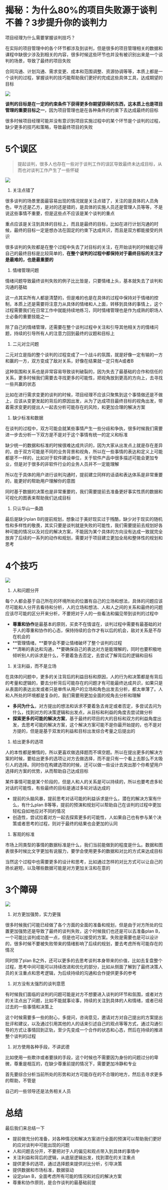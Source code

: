 # 揭秘：为什么80%的项目失败源于谈判不善？3步提升你的谈判力

项目经理为什么需要掌握谈判技巧？

在实际的项目管理中的各个环节都涉及到谈判，但是很多的项目管理相关的数据和课程中缺很少涉及到相关的内容，很多时候这些环节也并没有被识别出来是一个谈判的场景，导致了最终的项目失败

合同沟通、计划沟通、需求变更、成本和范围调整、资源协调等等，本质上都是一个谈判的过程，掌握谈判的技巧能帮助我们更好的完成这些具体工具，达成期望的目标

![](https://my-image.askcheng.xyz/cheng-img/2024/08/92938cd742267953a16bb1e41205fff6.png)

**谈判的目标是在一定的约束条件下获得更多你期望获得的东西，这本质上也是项目管理的重要目标之一**，因为项目管理也是在各种条件的约束下去达成最终的目标

很多时候项目经理可能并没有意识到项目实施过程中的某个环节是个谈判的过程，缺少更多的技巧和策略，导致最终项目的失败

# 5个误区

> 提起谈判，很多人也存在一些对于谈判工作的误区导致最终未达成目标，从而也对谈判工作产生了一些怀疑
> 

![](https://my-image.askcheng.xyz/cheng-img/2024/08/0815fc8a045e302fbeec1c5d4ad81e72.png)

1. 关注点错了

很多谈判的场景里面最容易出现的情况就是关注点错了，关注的是具体的人员角色，甲方还是乙方，是对的还是错的，是具体的实施人员还是管理人员等等，不是说这些事情不重要，但是这些点不应该是某个谈判的重点

重点应该是关注到具体的目标上，而且是最终的目标，比如在进行计划沟通的时候，最终的目标一定是想办法在固定的约束下达成共识，而且是双方都能接受的共识

很多谈判的失败都是在整个过程中失去了对目标的关注，在开始谈判的时候能记得自己的最终目标是比较简单的，**在整个谈判的过程中都保持对于最终目标的关注才是最难的，也是最重要的**

1. 情绪管理问题

情绪问题导致最终谈判失败的例子比比皆是，只要情绪上头，基本就失去了谈判和沟通的基础

这一点其实所有人都是清楚的，但是难的也是在具体的过程中保持对于情绪的控制，本质上还是需要将注意力从具体的情绪和人上面，转移到具体的事情上，这个过程需要我们在日常工作中就能持续地练习，同时情绪管理也是作为成熟的职场人士必备的重要技能之一

除了自己的情绪管理，还需要在整个谈判过程中关注和引导其他相关方的情绪问题，持续的引导所有人的注意力回到最终的议题和目标上

1. 二元对立问题

二元对立是指的整个谈判的过程变成了一个战斗的氛围，就是好像一定有输的一方和赢的一方，双方变成了敌对关系，好像在结果就一定只有A或者B

这种氛围和关系也是非常容易导致谈判破裂的，因为失去了最基础的合作和信任的关系，更多时候我们需要去寻找更多的可能性，把视角放到更高的方向上，去寻找一些共赢的状态

比如在进行需求变更的谈判的时候，项目经理不应该只聚焦到这个事情做还是不做上，应该从变更发起的背后的原因出发，从为了达成项目最终目标的视角出发，带着需求变更的提出人一起去分析可能存在的风险，和更加合理的解决方案

1. 缺少标准和数据

在谈判的过程中，双方可能会就某些事情产生一些分歧和争执，很多时候我们需要进一步去分析一下双方是不是对于这个事情有统一的定义和标准

缺少统一的数据和标准的时候很难达成共识的，因为大家从出发点上就是存在差异的，由于双方可能是不同的业务背景和视角，所以在一些事情的表达和定义上可能都是不一样的，比如对于软件建设单位，关于软件产品中很多描述可能会更加专业，但是对于很多的非软件行业的业务人员并不一定能理解

所以在于具体的用户进行谈判沟通时，提前建立同样的话语和表达体系是非常重要的，能更好的帮助用户理解你的意图

同时基于数据的决策也是非常重要的，我们需要提前去准备更好事实性质的数据和可视化的图表来帮助我们达成目标

1. 只认华山一条路

最后是缺少plan B的提前规划，想象过于美好现实过于残酷，缺少对于现实的随机性和多样性的敬畏，其实只要是谈判就是失败的可能性，我们需要提前去规划好各种可能的情况以及对应的解决方案，不能因为某个具体的方向没有达成一致就完全放弃了后续的一系列的动作和规划，需要对于项目建立更加全局和整体性的规划和思考

# 4个技巧

![](https://my-image.askcheng.xyz/cheng-img/2024/08/56046f6d65a31f43b60002e1cc966894.png)

1. 人和问题分开

每个人都会基于自己所在的环境所处的位置有自己的立场和想法，具体的问题应该尽可能和人分开去看待和分析，人的立场和想法、人和人之间的关系和最终的问题应该尽可能的区分开来分析，不要把对于人的一些看法和偏见带到谈判的过程中

- **尊重和协作**是最基本的原则，买卖不在情谊在，谈判过程中需要有最基础的对于人的尊重和协作的心态，保持持续的合作才有以后的机会，敌对关系是不存在机会的
- **管理情绪，**要学会不要让情绪破坏了整个谈判的过程
- **清晰的表达和沟通，**要确保自己的表达对方是能理解的，同时也要积极地倾听别人的诉求是什么，不要着急去否定，去尝试了解背后的逻辑和目标

1. 关注利益，而不是立场

在具体的问题中，更多的关注背后的利益目标和原因，人的行为和决策都是有背后的考量和逻辑的，要去分析背后可能存在的问题才有可能最终达成共识，如果只是从表面的表达出发或者只是单传从用户的立场和角色出发去分析，都太单薄了。人和人所处的环境都是复杂的，我们需要用更加全面的视角去分析和理解

- **多问为什么**，对方提出的想法和诉求不要着急去肯定或者否定，多尝试去问为什么，找到对方的决策逻辑和出发点，从目标和利益的角度去尝试做分析
- **探索更多的可能的解决方案**，基于最终的项目的大的目标和双方的利益角度出发，去思考可能的解决方案，这个解决方案可能不是你最开始提的，也不是对方提的，但是是基于双发的利益和目标出发综合考量之后提出的

1. 给出更多的选项

人的本性都是懒惰的，所以更喜欢做选择题而不填空题。所以在提出更多的解决方案的时候，要给出更多的选项让对方去做选择，而不是只有一个看上去那么不太吸引人的选择。同时你在构建选项的时候，还可以做一些设计去突出那个你希望用户选择的方案的优势，从而帮助自己达成目标

某件事情可能是某个阶段的，但是人和人的关系是可以持续的，所以也要考虑多轮对话的可能性，有些最终的目标是通过多轮对话达成的

- 提前的头脑风暴，提前思考对话可能的利益诉求是什么，潜在的解决方案有什么，有什么plan B等等，提前的预演和规划可以帮助自己在谈判的过程中更加轻松自如地应对不同的情况
- 创造性，尝试拉着对方一起去探索更多的可能性，人如果自己也有参与某个决策或者思考的过程，则对于最终的结果也会更加的认同

1. 客观的标准

市场上同类型的事情的数据标准是什么，我们当前能做到的程度是什么。数据和图表很多时候比文字更加有说服力，要学会使用更多的数据和对比的方式来达成目标

当然这个过程中也需要更多的设计和思考，比如通过怎样的对比方式可以让自己的扬长避短，以及哪些数据可能是对方更加关注和在意的

# 3个障碍

![](https://my-image.askcheng.xyz/cheng-img/2024/08/1572e42318c4d3496c535063c8c90a09.png)

1. 对方更加强势，实力更强

很多时候我们可能已经做了各个方面的全面的准备和规划，但是由于对方所处的位置更加强势还是导致了最终的谈判失败，这个时候我们也还是可以去准备plan B，一个可能比谈判成功差一点，但是也可以接受的方案。失败是需要也是可以设计的，很多时候不要被失败带来的情绪影响了后续的规划，要去考虑所有可能存在的情况

同时除了plan B之外，还可以更多的去思考谈判本身带来的价值，比如去复盘整个过程，思考中间可能可以持续改进和优化的部分，比如从侧面了解到了最终决策人员的关注重点和思考逻辑，为后续持续的沟通和合作提供更多的参考

1. 对方没有太强烈的谈判意愿

有时候我们面临的谈判的问题可能是对方不想要进入谈判的环节和氛围，或者对方的关注点出了问题，比如不能就事论事，持续的关注到具体的人和情绪，或者已经过去的一些事情和决策上

这个时候需要多一些的耐心，多提问，咨询意见，邀请对方对自己提出的方案提出批评和建议，以及通过引用其他的人的话来引述自己的观点等等方式，通过沟通引导的方式让事情回到正轨，至少先变成一个合作的状态和心态，然后在持续的推进整个谈判的过程

1. 对方使用各种手段，不讲武德

比如使用一些欺诈或者要挟的手段，这个时候也不需要因为身份的问题过分的卑微，尊重是相互的，在缺少尊重前提的情况下，需要更加冷静和专业

首先要综合分析当前所处的形势和对方可能存在的不合理的地方，然后去寻求更多的帮助，不管是

自己的一些领导还是法务相关人员

# 总结

最后我们来总结一下

- 提前做充分的准备，对各种情况和解决方案进行全面的预演可以帮助我们更好的应对谈判中可能出现的问题
- 人和问题去分开，不要把对于人的偏见和观点带入到具体的事情中
- 关注利益和背后的逻辑，从底层逻辑出发，找到潜在的关注重点
- 提供更多的选项，通过选择题来提供对比分析，引导决策
- 提供数据和市场标准，数据驱动
- 设定plan B，全面考虑所有可能的情况和对应的解决方案
- 尊重和协作原则，是合作谈判的最基础前提